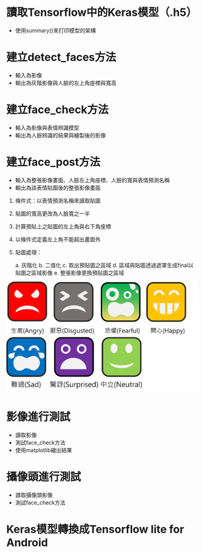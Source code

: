 # 讀取Tensorflow中的Keras模型（.h5）
* 使用summary()來打印模型的架構

# 建立detect_faces方法
* 輸入為影像
* 輸出為灰階影像與人臉的左上角座標與寬高

# 建立face_check方法
* 輸入為影像與表情辨識模型
* 輸出為人臉辨識的結果與繪製後的影像

# 建立face_post方法
* 輸入為整張影像畫面、人臉左上角座標、人臉的寬與表情預測名稱
* 輸出為該表情貼圖後的整張影像畫面
1. 條件式：以表情預測名稱來讀取貼圖
2. 貼圖的寬高更改為人臉寬之一半
3. 計算預貼上之貼圖的左上角與右下角座標
4. 以條件式定義左上角不能超出畫面外
5. 貼圖處理：

    a. 灰階化
    b. 二值化 
    c. 取出預貼圖之區域
    d. 區域與貼圖透過遮罩生成final以貼圖之區域影像
    e. 整張影像更換預貼圖之區域
 <img src="https://raw.githubusercontent.com/j82887/Face-Detection/master/00_Image/Total_Second.png" width="800">
 
# 影像進行測試
* 讀取影像
* 測試face_check方法
* 使用matplotlib繪出結果

# 攝像頭進行測試
* 讀取攝像頭影像
* 測試face_check方法

# Keras模型轉換成Tensorflow lite for Android
